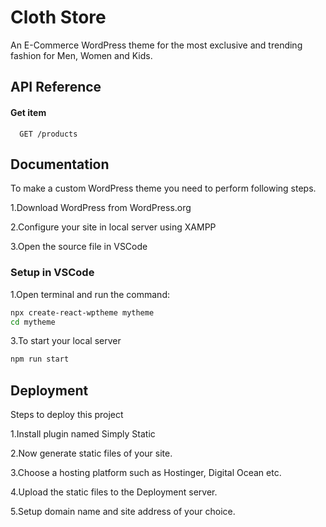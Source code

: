 
# Cloth Store

An E-Commerce WordPress theme for the most exclusive and trending fashion for Men, Women and Kids.



## API Reference

#### Get item

```https://fakestoreapi.com
  GET /products
```



## Documentation

To make a custom WordPress theme you need to perform following steps.

1.Download WordPress from WordPress.org

2.Configure your site in local server using XAMPP

3.Open the source file in VSCode

### Setup in VSCode

1.Open terminal and run the command:
```bash
npx create-react-wptheme mytheme
cd mytheme
```

3.To start your local server
```bash
npm run start
```

## Deployment

Steps to deploy this project

1.Install plugin named Simply Static

2.Now generate static files of your site.

3.Choose a hosting platform such as Hostinger, Digital Ocean etc.

4.Upload the static files to the Deployment server.

5.Setup domain name and site address of your choice.



